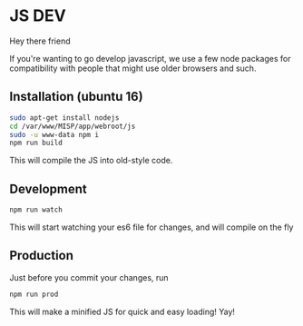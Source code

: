 # JS DEV

Hey there friend

If you're wanting to go develop javascript, we use a few node packages for
compatibility with people that might use older browsers and such.

## Installation (ubuntu 16)

```bash
sudo apt-get install nodejs
cd /var/www/MISP/app/webroot/js
sudo -u www-data npm i
npm run build
```

This will compile the JS into old-style code.

## Development

```bash
npm run watch
```

This will start watching your es6 file for changes, and will compile on the fly

## Production

Just before you commit your changes, run

```bash
npm run prod
```

This will make a minified JS for quick and easy loading! Yay!
